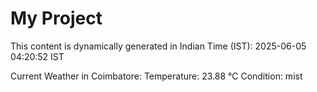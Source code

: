 # My Project

This content is dynamically generated in Indian Time (IST): 2025-06-05 04:20:52 IST


Current Weather in Coimbatore:
Temperature: 23.88 °C
Condition: mist
